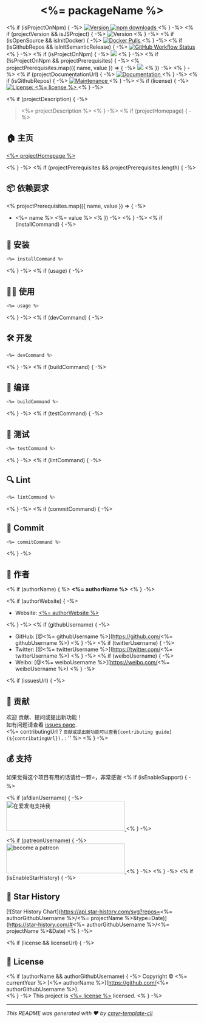 <h1 align="center"><%= packageName %> </h1>
<p>
<% if (isProjectOnNpm) { -%>
  <a href="https://www.npmjs.com/package/<%= packageName %>" target="_blank">
    <img alt="Version" src="https://img.shields.io/npm/v/<%= packageName %>.svg">
  </a>
  <a href="https://www.npmjs.com/package/<%= packageName %>" target="_blank">
    <img alt="npm downloads" src="https://img.shields.io/npm/dt/<%= packageName %>?label=npm%20downloads&color=yellow">
  </a>
<% } -%>
<% if (projectVersion && isJSProject) { -%>
  <img alt="Version" src="https://img.shields.io/github/package-json/v/<%= authorGithubUsername %>/<%= packageName %>.svg" />
<% } -%>
<% if (isOpenSource && isInitDocker) { -%>
  <a href="https://hub.docker.com/r/<%= dockerUsername %>/<%= projectName %>" target="_blank">
    <img alt="Docker Pulls" src="https://img.shields.io/docker/pulls/<%= dockerUsername %>/<%= projectName %>">
  </a>
<% } -%>
<% if (isGithubRepos && isInitSemanticRelease) { -%>
  <a href="<%= repositoryUrl %>/actions?query=workflow%3ARelease" target="_blank">
    <img alt="GitHub Workflow Status" src="https://img.shields.io/github/actions/workflow/status/<%= authorGithubUsername %>/<%= projectName %>/release.yml?branch=master">
  </a>
<% } -%>
<% if (isProjectOnNpm) { -%>
  <img src="https://img.shields.io/node/v/<%= packageName %>" />
<% } -%>
<% if (!isProjectOnNpm && projectPrerequisites) { -%>
<% projectPrerequisites.map(({ name, value }) => { -%>
  <img src="https://img.shields.io/badge/<%= name %>-<%= encodeURIComponent(value) %>-blue.svg" />
<% }) -%>
<% } -%>
<% if (projectDocumentationUrl) { -%>
  <a href="<%= projectDocumentationUrl %>" target="_blank">
    <img alt="Documentation" src="https://img.shields.io/badge/documentation-yes-brightgreen.svg" />
  </a>
<% } -%>
<% if (isGithubRepos) { -%>
  <a href="<%= repositoryUrl %>/graphs/commit-activity" target="_blank">
    <img alt="Maintenance" src="https://img.shields.io/badge/Maintained%3F-yes-green.svg" />
  </a>
<% } -%>
<% if (license) { -%>
  <a href="<%= licenseUrl ? licenseUrl : '#' %>" target="_blank">
    <img alt="License: <%= license %>" src="https://img.shields.io/github/license/<%= githubUsername %>/<%= projectName %>?color=yellow" />
  </a>
<% } -%>
</p>

<% if (projectDescription) { -%>

> <%= projectDescription %>
<% } -%>
<% if (projectHomepage) { -%>

## 🏠 主页

[<%= projectHomepage %>](<%= projectHomepage %>)

<% } -%>
<% if (projectPrerequisites && projectPrerequisites.length) { -%>

## 📦 依赖要求

<% projectPrerequisites.map(({ name, value }) => { -%>

- <%= name %> <%= value %>
<% }) -%>
<% } -%>
<% if (installCommand) { -%>

## 🚀 安装

```sh
<%= installCommand %>
```
<% } -%>
<% if (usage) { -%>

## 👨‍💻 使用

```sh
<%= usage %>
```
<% } -%>
<% if (devCommand) { -%>

## 🛠️ 开发

```sh
<%= devCommand %>
```
<% } -%>
<% if (buildCommand) { -%>

## 🔧 编译

```sh
<%= buildCommand %>
```
<% } -%>
<% if (testCommand) { -%>

## 🧪 测试

```sh
<%= testCommand %>
```
<% } -%>
<% if (lintCommand) { -%>

## 🔍 Lint

```sh
<%= lintCommand %>
```
<% } -%>
<% if (commitCommand) { -%>

## 💾 Commit

```sh
<%= commitCommand %>
```
<% } -%>


## 👤 作者

<% if (authorName) { %>
**<%= authorName %>**
<% } -%>

<% if (authorWebsite) { -%>
* Website: [<%= authorWebsite %>](<%= authorWebsite %>)

<% } -%>
<% if (githubUsername) { -%>
* GitHub: [@<%= githubUsername %>](https://github.com/<%= githubUsername %>)
<% } -%>
<% if (twitterUsername) { -%> 
* Twitter: [@<%= twitterUsername %>](https://twitter.com/<%= twitterUsername %>)
<% } -%>
<% if (weiboUsername) { -%> 
* Weibo: [@<%= weiboUsername %>](https://weibo.com/<%= weiboUsername %>)
<% } -%>

<% if (issuesUrl) { -%>

## 🤝 贡献

欢迎 贡献、提问或提出新功能！<br />如有问题请查看 [issues page](<%= issuesUrl %>). <br/><%= contributingUrl ? `贡献或提出新功能可以查看[contributing guide](${contributingUrl}).` : '' %>
<% } -%>

## 💰 支持

如果觉得这个项目有用的话请给一颗⭐️，非常感谢
<% if (isEnableSupport) { -%>

<% if (afdianUsername) { -%>
<a href="https://afdian.com/@<%= afdianUsername %>">
  <img src="https://cdn.jsdelivr.net/gh/CaoMeiYouRen/image-hosting-01@master/images/202306192324870.png" width="312px" height="78px" alt="在爱发电支持我">
</a>
<% } -%>

<% if (patreonUsername) { -%>
<a href="https://patreon.com/<%= patreonUsername %>">
    <img src="https://cdn.jsdelivr.net/gh/CaoMeiYouRen/image-hosting-01@master/images/202306142054108.svg" width="312px" height="78px" alt="become a patreon"/>
</a>
<% } -%>
<% } -%>
<% if (isEnableStarHistory) { -%>

## 🌟 Star History

[![Star History Chart](https://api.star-history.com/svg?repos=<%= authorGithubUsername %>/<%= projectName %>&type=Date)](https://star-history.com/#<%= authorGithubUsername %>/<%= projectName %>&Date)
<% } -%>

<% if (license && licenseUrl) { -%>
## 📝 License

<% if (authorName && authorGithubUsername) { -%>
Copyright © <%= currentYear %> [<%= authorName %>](https://github.com/<%= authorGithubUsername %>).<br />
<% } -%>
This project is [<%= license %>](<%= licenseUrl %>) licensed.
<% } -%>

***
_This README was generated with ❤️ by [cmyr-template-cli](https://github.com/CaoMeiYouRen/cmyr-template-cli)_
